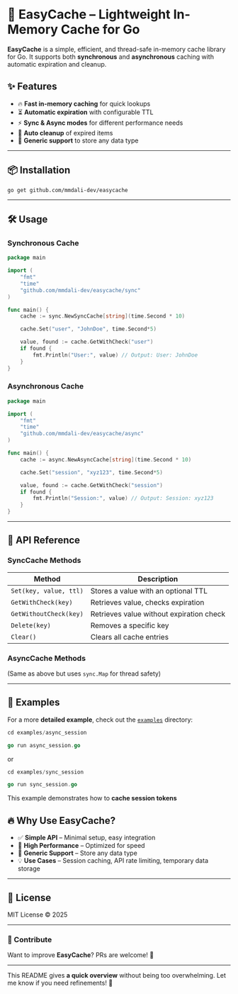 # 🚀 EasyCache – Lightweight In-Memory Cache for Go

**EasyCache** is a simple, efficient, and thread-safe in-memory cache library for Go. It supports both **synchronous** and **asynchronous** caching with automatic expiration and cleanup.

## ✨ Features

- 🔥 **Fast in-memory caching** for quick lookups
- ⏳ **Automatic expiration** with configurable TTL
- ⚡ **Sync & Async modes** for different performance needs
- 🧹 **Auto cleanup** of expired items
- 🎯 **Generic support** to store any data type

---

## 📦 Installation

`go get github.com/mmdali-dev/easycache`

---

## 🛠 Usage

### **Synchronous Cache**

```go
package main

import (
    "fmt"
    "time"
    "github.com/mmdali-dev/easycache/sync"
)

func main() {
    cache := sync.NewSyncCache[string](time.Second * 10)

    cache.Set("user", "JohnDoe", time.Second*5)

    value, found := cache.GetWithCheck("user")
    if found {
        fmt.Println("User:", value) // Output: User: JohnDoe
    }
}

```

### **Asynchronous Cache**

```go
package main

import (
    "fmt"
    "time"
    "github.com/mmdali-dev/easycache/async"
)

func main() {
    cache := async.NewAsyncCache[string](time.Second * 10)

    cache.Set("session", "xyz123", time.Second*5)

    value, found := cache.GetWithCheck("session")
    if found {
        fmt.Println("Session:", value) // Output: Session: xyz123
    }
}

```

---

## 📜 API Reference

### **SyncCache Methods**

| Method                 | Description                              |
| ---------------------- | ---------------------------------------- |
| `Set(key, value, ttl)` | Stores a value with an optional TTL      |
| `GetWithCheck(key)`    | Retrieves value, checks expiration       |
| `GetWithoutCheck(key)` | Retrieves value without expiration check |
| `Delete(key)`          | Removes a specific key                   |
| `Clear()`              | Clears all cache entries                 |

### **AsyncCache Methods**

(Same as above but uses `sync.Map` for thread safety)

---

## 📂 Examples

For a more **detailed example**, check out the [`examples`](./examples) directory:

```go
cd examples/async_session

go run async_session.go
```

or

```go
cd examples/sync_session

go run sync_session.go
```

This example demonstrates how to **cache session tokens**

## 🔥 Why Use EasyCache?

- ✅ **Simple API** – Minimal setup, easy integration
- 🚀 **High Performance** – Optimized for speed
- 🔧 **Generic Support** – Store any data type
- 💡 **Use Cases** – Session caching, API rate limiting, temporary data storage

---

## 📄 License

MIT License © 2025

---

### 🔗 Contribute

Want to improve **EasyCache**? PRs are welcome! 🎉

---

This README gives **a quick overview** without being too overwhelming. Let me know if you need refinements! 🚀
